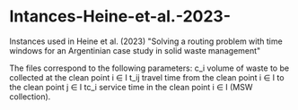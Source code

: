 # Intances-Heine-et-al.-2023-
Instances used in Heine et al. (2023) "Solving a routing problem with time windows for an Argentinian case study in solid waste management"

The files correspond to the following parameters:
c_i	volume of waste to be collected at the clean point i ∈ I
t_ij 	travel time from the clean point i ∈ I to the clean point j ∈ I
tc_i 	service time in the clean point i ∈ I (MSW collection).
